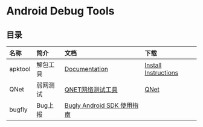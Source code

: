 # Android Debug Tools

## 目录
|名称|简介|文档|下载|
|:-|:-|:-|:-|
|apktool|解包工具|[Documentation](https://ibotpeaches.github.io/Apktool/documentation/) | [Install Instructions](https://ibotpeaches.github.io/Apktool/install/)|
|QNet|弱网测试|[QNET网络测试工具](https://cdn.wetest.qq.com/qnet/files/QNET%E7%BD%91%E7%BB%9C%E6%B5%8B%E8%AF%95%E5%B7%A5%E5%85%B72.0.pdf)|[QNet](https://wetest.qq.com/product/qnet)|
|bugfly|Bug上报|[Bugly Android SDK 使用指南](https://bugly.qq.com/docs/user-guide/instruction-manual-android/?v=20200622202242)|